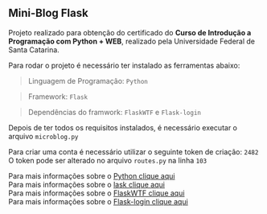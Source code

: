 ## Mini-Blog Flask

Projeto realizado para obtenção do certificado do **Curso de Introdução a Programação com Python + WEB**, realizado pela Universidade Federal de Santa Catarina.


Para rodar o projeto é necessário ter instalado as ferramentas abaixo:

> Linguagem de Programação: ```Python```

> Framework: ```Flask```

> Dependências do framwork: ```FlaskWTF``` e ```Flask-login```

Depois de ter todos os requisitos instalados, é necessário executar o arquivo ```microblog.py```

Para criar uma conta é necessário utilizar o seguinte token de criação: ```2482```<br>
O token pode ser alterado no arquivo ```routes.py``` na linha ```103```

Para mais informações sobre o [Python clique aqui](https://www.python.org/)<br>
Para mais informações sobre o [lask clique aqui](https://flask.palletsprojects.com/en/2.2.x/)<br>
Para mais informações sobre o [FlaskWTF clique aqui](https://flask-wtf.readthedocs.io/en/1.0.x/)<br>
Para mais informações sobre o [Flask-login clique aqui](https://flask-login.readthedocs.io/en/latest/)
